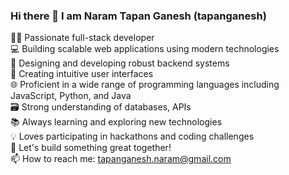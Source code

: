 ### Hi there 👋 I am Naram Tapan Ganesh (tapanganesh)

<!--
**tapanganesh/tapanganesh** is a ✨ _special_ ✨ repository because its `README.md` (this file) appears on your GitHub profile.

Here are some ideas to get you started:

- 🔭 I’m currently working on ...
- 🌱 I’m currently learning ...
- 👯 I’m looking to collaborate on ...
- 🤔 I’m looking for help with ...
- 💬 Ask me about ...
- 📫 How to reach me: ...
- 😄 Pronouns: ...
- ⚡ Fun fact: ...
-->
👨‍💻 Passionate full-stack developer<br>
💻 Building scalable web applications using modern technologies<br>
🔧 Designing and developing robust backend systems<br>
🎨 Creating intuitive user interfaces<br>
🌐 Proficient in a wide range of programming languages including JavaScript, Python, and Java<br>
🗃️ Strong understanding of databases, APIs<br>
📚 Always learning and exploring new technologies<br>
💡 Loves participating in hackathons and coding challenges<br>
🤝 Let's build something great together!<br>
📫 How to reach me: tapanganesh.naram@gmail.com
